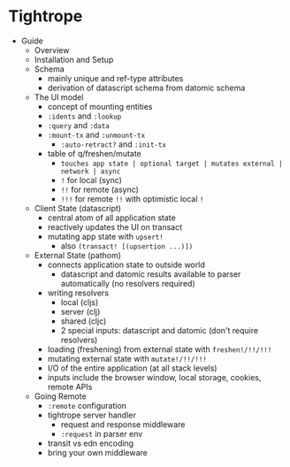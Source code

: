 # Tightrope

- Guide
  - Overview
  - Installation and Setup
  - Schema
    - mainly unique and ref-type attributes
    - derivation of datascript schema from datomic schema
  - The UI model
    - concept of mounting entities
    - `:idents` and `:lookup`
    - `:query` and `:data`
    - `:mount-tx` and `:unmount-tx`
      - `:auto-retract?` and `:init-tx`
    - table of q/freshen/mutate
      - `touches app state | optional target | mutates external | network | async`
      - `!` for local (sync)
      - `!!` for remote (async)
      - `!!!` for remote `!!` with optimistic local `!`
  - Client State (datascript)
    - central atom of all application state
    - reactively updates the UI on transact
    - mutating app state with `upsert!`
      - also `(transact! [(upsertion ...)])`
  - External State (pathom)
    - connects application state to outside world
      - datascript and datomic results available to parser automatically (no resolvers required)
    - writing resolvers
      - local (cljs)
      - server (clj)
      - shared (cljc)   
      - 2 special inputs: datascript and datomic (don't require resolvers)
    - loading (freshening) from external state with `freshen!/!!/!!!`
    - mutating external state with `mutate!/!!/!!!`
    - I/O of the entire application (at all stack levels)
    - inputs include the browser window, local storage, cookies, remote APIs
  - Going Remote
    - `:remote` configuration
    - tightrope server handler
      - request and response middleware
      - `:request` in parser env
    - transit vs edn encoding
    - bring your own middleware
